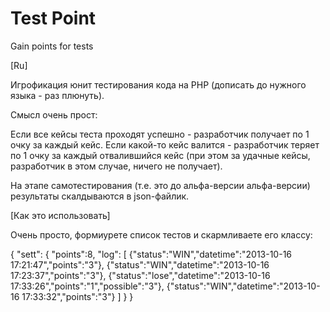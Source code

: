 Test Point
=========

Gain points for tests

[Ru]

Игрофикация юнит тестирования кода на PHP (дописать до нужного языка - раз плюнуть).

Смысл очень прост:

Если все кейсы теста проходят успешно - разработчик получает по 1 очку за каждый кейс.
Если какой-то кейс валится - разработчик теряет по 1 очку за каждый отвалившийся кейс (при этом за удачные кейсы, разработчик в этом случае, ничего не получает).

На этапе самотестирования (т.е. это до альфа-версии альфа-версии) результаты скалдываются в json-файлик.

[Как это использовать]

Очень просто, формиурете список тестов и скармливаете его классу:

<?php

$testPoint = new TestPoint('developer name', ['path/to/test/1', 'path/to/test/2']);

// Или указываем директорию, где лежат тесты (поддиректории поддерживаются):

// $testPoint = new TestPoint('sett', 'path/to/tests');

Как видно, использовать можно по крону или любому таймеру, какой у вас используется, например, при CI.
Результаты сейчас выглядят примерно так:

<?php

$testPoint = new TestPoint('sett', ['Mytest']);

Result:
<pre>
{
  "sett":
  {
    "points":8,
    "log":
    [
      {"status":"WIN","datetime":"2013-10-16 17:21:47","points":"3"},
      {"status":"WIN","datetime":"2013-10-16 17:23:37","points":"3"},
      {"status":"lose","datetime":"2013-10-16 17:33:26","points":"1","possible":"3"},
      {"status":"WIN","datetime":"2013-10-16 17:33:32","points":"3"}
    ]
  }
}
</pre>
